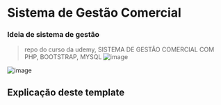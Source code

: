 # Sistema de Gestão Comercial
### Ideia de sistema de gestão
> repo do curso da udemy, SISTEMA DE GESTÃO COMERCIAL COM PHP, BOOTSTRAP, MYSQL
![image](https://user-images.githubusercontent.com/5197047/137643294-9bd7202c-e1e2-4806-9013-70d222e4034c.png)

![image](https://user-images.githubusercontent.com/5197047/137643282-ff1bb032-92cc-4525-974e-fca1b1dff87f.png)

## Explicação deste template